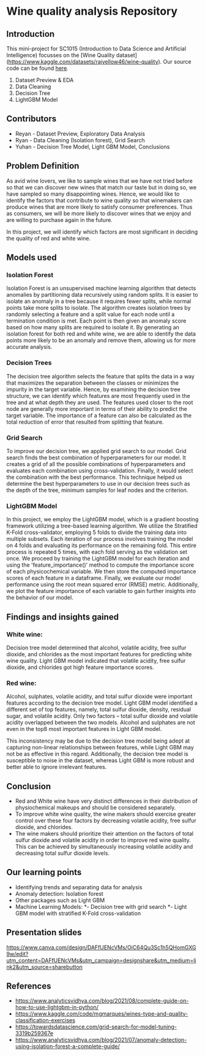 # Wine quality analysis Repository

## Introduction

This mini-project for SC1015 (Introduction to Data Science and Artificial Intelligence) focusses on the [Wine Quality dataset] (https://www.kaggle.com/datasets/rajyellow46/wine-quality). Our source code can be found [here](https://github.com/reeethong/SC1015Project/blob/main/%5BFINAL%20SUBMISSION%5D%20SC1015%20Wine%20Mini%20Project%20.ipynb).

1. Dataset Preview & EDA
2. Data Cleaning
3. Decision Tree
4. LightGBM Model

## Contributors 
- Reyan - Dataset Preview, Exploratory Data Analysis 
- Ryan - Data Cleaning (Isolation forest), Grid Search
- Yuhan -  Decision Tree Model, Light GBM Model, Conclusions

## Problem Definition
As avid wine lovers, we like to sample wines that we have not tried before so that we can discover new wines that match our taste but in doing so, we have sampled so many disappointing wines. Hence, we would like to identify the factors that contribute to wine quality so that winemakers can produce wines that are more likely to satisfy consumer preferences. Thus as consumers, we will be more likely to discover wines that we enjoy and are willing to purchase again in the future.


In this project, we will identify which factors are most significant in deciding the quality of red and white wine.

## Models used
### Isolation Forest

Isolation Forest is an unsupervised machine learning algorithm that detects anomalies by partitioning data recursively using random splits.  It is easier to isolate an anomaly in a tree because it requires fewer splits, while normal points take more splits to isolate. The algorithm creates isolation trees by randomly selecting a feature and a split value for each node until a termination condition is met. Each point is then given an anomaly score based on how many splits are required to isolate it. By generating an isolation forest for both red and white wine, we are able to identify the data points more likely to be an anomaly and remove them, allowing us for more accurate analysis.

### Decision Trees

The decision tree algorithm selects the feature that splits the data in a way that maximizes the separation between the classes or minimizes the impurity in the target variable. Hence, by examining the decision tree structure, we can identify which features are most frequently used in the tree and at what depth they are used. The features used closer to the root node are generally more important in terms of their ability to predict the target variable. The importance of a feature can also be calculated as the total reduction of error that resulted from splitting that feature.

### Grid Search

To improve our decision tree, we applied grid search to our model. Grid search finds the best combination of hyperparameters for our model. It creates a grid of all the possible combinations of hyperparameters and evaluates each combination using cross-validation. Finally, it would select the combination with the best performance. This technique helped us determine the best hyperparameters to use in our decision trees such as the depth of the tree, minimum samples for leaf nodes and the criterion.

### LightGBM Model

In this project, we employ the LightGBM model, which is a gradient boosting framework utilizing a tree-based learning algorithm. We utilize the Stratified K-Fold cross-validator, employing 5 folds to divide the training data into multiple subsets. Each iteration of our process involves training the model on 4 folds and evaluating its performance on the remaining fold. This entire process is repeated 5 times, with each fold serving as the validation set once.
We proceed by training the LightGBM model for each iteration and using the 'feature_importance()' method to compute the importance score of each physicochemical variable. We then store the computed importance scores of each feature in a dataframe.
Finally, we evaluate our model performance using the root mean squared error (RMSE) metric. Additionally, we plot the feature importance of each variable to gain further insights into the behavior of our model.

## Findings and insights gained
### White wine:
Decision tree model determined that alcohol, volatile acidity, free sulfur dioxide, and chlorides as the most important features for predicting white wine quality. 
Light GBM model indicated that volatile acidity, free sulfur dioxide, and chlorides got high feature importance scores.

### Red wine:
Alcohol, sulphates, volatile acidity, and total sulfur dioxide were important features according to the decision tree model. 
Light GBM model identified a different set of top features, namely, total sulfur dioxide, density, residual sugar, and volatile acidity. 
Only two factors – total sulfur dioxide and volatile acidity overlapped between the two models. Alcohol and sulphates are not even in the top8 most important features in Light GBM model. 

This inconsistency may be due to the decision tree model being adept at capturing non-linear relationships between features, while Light GBM may not be as effective in this regard. Additionally, the decision tree model is susceptible to noise in the dataset, whereas Light GBM is more robust and better able to ignore irrelevant features.


## Conclusion
- Red and White wine have very distinct differences in their distribution of physiochemical makeups and should be considered separately.
- To improve white wine quality, the wine makers should exercise greater control over these four factors by decreasing volatile acidity, free sulfur dioxide, and chlorides.
- The wine makers should prioritize their attention on the factors of total sulfur dioxide and volatile acidity in order to improve red wine quality. This can be achieved by simultaneously increasing volatile acidity and decreasing total sulfur dioxide levels.

## Our learning points 
- Identifying trends and separating data for analysis
- Anomaly detection: Isolation forest
- Other packages such as Light GBM
- Machine Learning Models:
*- Decision tree with grid search
*- Light GBM model with stratified K-Fold cross-validation

## Presentation slides
https://www.canva.com/design/DAFfUENcVMs/OiC64Qu3Sc1h5QHomGXG9w/edit?utm_content=DAFfUENcVMs&utm_campaign=designshare&utm_medium=link2&utm_source=sharebutton

## References
- https://www.analyticsvidhya.com/blog/2021/08/complete-guide-on-how-to-use-lightgbm-in-python/
- https://www.kaggle.com/code/mgmarques/wines-type-and-quality-classification-exercises
- https://towardsdatascience.com/grid-search-for-model-tuning-3319b259367e
- https://www.analyticsvidhya.com/blog/2021/07/anomaly-detection-using-isolation-forest-a-complete-guide/

